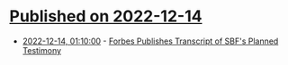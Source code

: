 # [Published on 2022-12-14](index.md)

* [2022-12-14, 01:10:00](https://yro.slashdot.org/story/22/12/13/2237222/forbes-publishes-transcript-of-sbfs-planned-testimony?utm_source=rss1.0mainlinkanon&utm_medium=feed) - [Forbes Publishes Transcript of SBF's Planned Testimony](https://yro.slashdot.org/story/22/12/13/2237222/forbes-publishes-transcript-of-sbfs-planned-testimony?utm_source=rss1.0mainlinkanon&utm_medium=feed)
